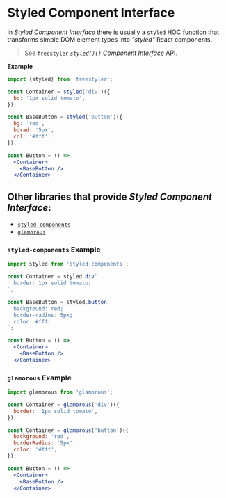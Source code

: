 # Styled Component Interface

In *Styled Component Interface* there is usually a `styled` [HOC function](https://github.com/MailOnline/libreact/blob/master/docs/en/Introduction.md#hoc) that transforms
simple DOM element types into *"styled"* React components.

> See [`freestyler` *`styled()()` Component Interface* API](../../styled.md).

__Example__

```jsx
import {styled} from 'freestyler';

const Container = styled('div')({
  bd: '1px solid tomato',
});

const BaseButton = styled('button')({
  bg: 'red',
  bdrad: '5px',
  col: '#fff',
});

const Button = () =>
  <Container>
    <BaseButton />
  </Container>
```

## Other libraries that provide *Styled Component Interface*:

  - [`styled-components`][lib-styled-components]
  - [`glamorous`][lib-glamorous]

[lib-styled-components]: https://github.com/styled-components/styled-components
[lib-glamorous]: https://github.com/MicheleBertoli/css-in-js/tree/master/glamorous


### `styled-components` Example

```jsx
import styled from 'styled-components';

const Container = styled.div`
  border: 1px solid tomato;
`;

const BaseButton = styled.button`
  background: red;
  border-radius: 5px;
  color: #fff;
`;

const Button = () =>
  <Container>
    <BaseButton />
  </Container>
```


### `glamorous` Example

```jsx
import glamorous from 'glamorous';

const Container = glamorous('div')({
  border: '1px solid tomato',
});

const Container = glamorous('button')({
  background: 'red',
  borderRadius: '5px',
  color: '#fff',
});

const Button = () =>
  <Container>
    <BaseButton />
  </Container>
```
